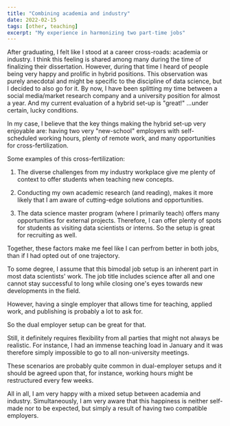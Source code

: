 ```yaml
---
title: "Combining academia and industry"
date: 2022-02-15
tags: [other, teaching]
excerpt: "My experience in harmonizing two part-time jobs"
---
```


After graduating, I felt like I stood at a career cross-roads: academia or industry. I think this feeling is shared among many during the time of finalizing their dissertation. However, during that time I heard of people being very happy and prolific in hybrid positions. This observation was purely anecdotal and might be specific to the discipline of data science, but I decided to also go for it. By now, I have been splitting my time between a social media/market research company and a university position for almost a year. And my current evaluation of a hybrid set-up is "great!" ...under certain, lucky conditions.

In my case, I believe that the key things making the hybrid set-up very enjoyable are: having two very "new-school" employers with self-scheduled working hours, plenty of remote work, and many opportunities for cross-fertilization. 

Some examples of this cross-fertilization:

1) The diverse challenges from my industry workplace give me plenty of context to offer students when teaching new concepts.

2) Conducting my own academic research (and reading), makes it more likely that I am aware of cutting-edge solutions and opportunities.

3) The data science master program (where I primarily teach) offers many opportunities for external projects. Therefore, I can offer plenty of spots for students as visiting data scientists or interns. So the setup is great for recruiting as well.

Together, these factors make me feel like I can perfrom better in both jobs, than if I had opted out of one trajectory.

To some degree, I assume that this bimodal job setup is an inherent part in most data scientists' work. The job title includes science after all and one cannot stay successful to long while closing one's eyes towards new developments in the field.

However, having a single employer that allows time for teaching, applied work, and publishing is probably a lot to ask for.

So the dual employer setup can be great for that.

Still, it definitely requires flexibility from all parties that might not always be realistic. For instance, I had an immense teaching load in January and it was therefore simply impossible to go to all non-university meetings.

These scenarios are probably quite common in dual-employer setups and it should be agreed upon that, for instance, working hours might be restructured every few weeks.

All in all, I am very happy with a mixed setup between academia and industry. Simultaneously, I am very aware that this happiness is neither self-made nor to be expected, but simply a result of having two compatible employers.


